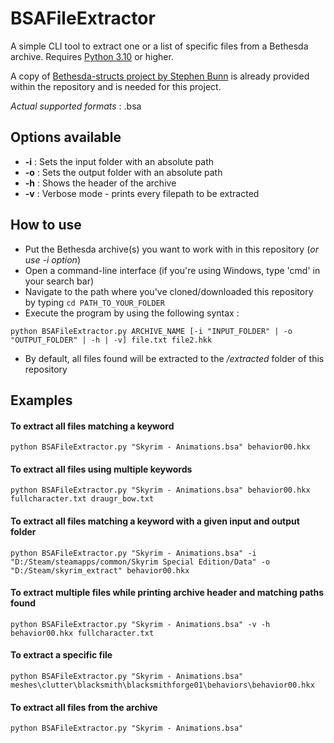 # BSAFileExtractor

A simple CLI tool to extract one or a list of specific files from a Bethesda archive. 
Requires [Python 3.10](https://www.python.org/downloads/) or higher.

A copy of [Bethesda-structs project by Stephen Bunn](https://github.com/stephen-bunn/bethesda-structs) is already provided within the repository and is needed for this project.

_Actual supported formats_ : .bsa

## Options available
- **-i** : Sets the input folder with an absolute path
- **-o** : Sets the output folder with an absolute path
- **-h** : Shows the header of the archive
- **-v** : Verbose mode - prints every filepath to be extracted

## How to use
- Put the Bethesda archive(s) you want to work with in this repository (_or use -i option_)
- Open a command-line interface (if you're using Windows, type 'cmd' in your search bar)
- Navigate to the path where you've cloned/downloaded this repository by typing ``cd PATH_TO_YOUR_FOLDER``
- Execute the program by using the following syntax : 

``python BSAFileExtractor.py ARCHIVE_NAME [-i "INPUT_FOLDER" | -o "OUTPUT_FOLDER" | -h | -v] file.txt file2.hkk``

- By default, all files found will be extracted to the _/extracted_ folder of this repository

## Examples
#### To extract all files matching a keyword
``python BSAFileExtractor.py "Skyrim - Animations.bsa" behavior00.hkx`` 
#### To extract all files using multiple keywords
``python BSAFileExtractor.py "Skyrim - Animations.bsa" behavior00.hkx fullcharacter.txt draugr_bow.txt``
#### To extract all files matching a keyword with a given input and output folder
``python BSAFileExtractor.py "Skyrim - Animations.bsa" -i "D:/Steam/steamapps/common/Skyrim Special Edition/Data" -o "D:/Steam/skyrim_extract" behavior00.hkx``
#### To extract multiple files while printing archive header and matching paths found
``python BSAFileExtractor.py "Skyrim - Animations.bsa" -v -h behavior00.hkx fullcharacter.txt``
#### To extract a specific file
``python BSAFileExtractor.py "Skyrim - Animations.bsa" meshes\clutter\blacksmith\blacksmithforge01\behaviors\behavior00.hkx``
#### To extract all files from the archive
``python BSAFileExtractor.py "Skyrim - Animations.bsa"``

